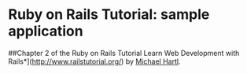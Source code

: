 # Ruby on Rails Tutorial: sample application
##Chapter 2 of the Ruby on Rails Tutorial
Learn Web Development with Rails*](http://www.railstutorial.org/)
by [Michael Hartl](http://www.michaelhartl.com/).